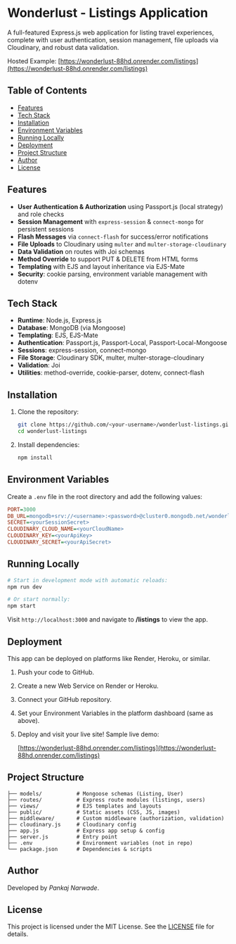 # Wonderlust - Listings Application

A full-featured Express.js web application for listing travel experiences, complete with user authentication, session management, file uploads via Cloudinary, and robust data validation.

Hosted Example: [https://wonderlust-88hd.onrender.com/listings](https://wonderlust-88hd.onrender.com/listings)

## Table of Contents

* [Features](#features)
* [Tech Stack](#tech-stack)
* [Installation](#installation)
* [Environment Variables](#environment-variables)
* [Running Locally](#running-locally)
* [Deployment](#deployment)
* [Project Structure](#project-structure)
* [Author](#author)
* [License](#license)

## Features

* **User Authentication & Authorization** using Passport.js (local strategy) and role checks
* **Session Management** with `express-session` & `connect-mongo` for persistent sessions
* **Flash Messages** via `connect-flash` for success/error notifications
* **File Uploads** to Cloudinary using `multer` and `multer-storage-cloudinary`
* **Data Validation** on routes with Joi schemas
* **Method Override** to support PUT & DELETE from HTML forms
* **Templating** with EJS and layout inheritance via EJS-Mate
* **Security**: cookie parsing, environment variable management with dotenv

## Tech Stack

* **Runtime**: Node.js, Express.js
* **Database**: MongoDB (via Mongoose)
* **Templating**: EJS, EJS-Mate
* **Authentication**: Passport.js, Passport-Local, Passport-Local-Mongoose
* **Sessions**: express-session, connect-mongo
* **File Storage**: Cloudinary SDK, multer, multer-storage-cloudinary
* **Validation**: Joi
* **Utilities**: method-override, cookie-parser, dotenv, connect-flash

## Installation

1. Clone the repository:

   ```bash
   git clone https://github.com/<your-username>/wonderlust-listings.git
   cd wonderlust-listings
   ```
2. Install dependencies:

   ```bash
   npm install
   ```

## Environment Variables

Create a `.env` file in the root directory and add the following values:

```ini
PORT=3000
DB_URL=mongodb+srv://<username>:<password>@cluster0.mongodb.net/wonderlust
SECRET=<yourSessionSecret>
CLOUDINARY_CLOUD_NAME=<yourCloudName>
CLOUDINARY_KEY=<yourApiKey>
CLOUDINARY_SECRET=<yourApiSecret>
```

## Running Locally

```bash
# Start in development mode with automatic reloads:
npm run dev

# Or start normally:
npm start
```

Visit `http://localhost:3000` and navigate to **/listings** to view the app.

## Deployment

This app can be deployed on platforms like Render, Heroku, or similar.

1. Push your code to GitHub.
2. Create a new Web Service on Render or Heroku.
3. Connect your GitHub repository.
4. Set your Environment Variables in the platform dashboard (same as above).
5. Deploy and visit your live site! Sample live demo:

   [https://wonderlust-88hd.onrender.com/listings](https://wonderlust-88hd.onrender.com/listings)

## Project Structure

```
├── models/           # Mongoose schemas (Listing, User)
├── routes/           # Express route modules (listings, users)
├── views/            # EJS templates and layouts
├── public/           # Static assets (CSS, JS, images)
├── middleware/       # Custom middleware (authorization, validation)
├── cloudinary.js     # Cloudinary config
├── app.js            # Express app setup & config
├── server.js         # Entry point
├── .env              # Environment variables (not in repo)
└── package.json      # Dependencies & scripts
```

## Author

Developed by *Pankaj Narwade*.

## License

This project is licensed under the MIT License. See the [LICENSE](LICENSE) file for details.
